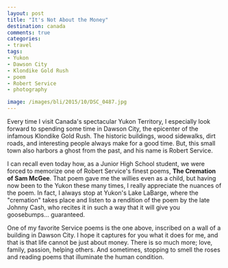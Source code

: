 ```yaml
---
layout: post
title: "It's Not About the Money"
destination: canada
comments: true
categories:
- travel
tags:
- Yukon
- Dawson City
- Klondike Gold Rush
- poem
- Robert Service
- photography

image: /images/bli/2015/10/DSC_0487.jpg
---
```


Every time I visit Canada's spectacular Yukon Territory, I especially look forward to spending some time in Dawson City, the epicenter of the infamous Klondike Gold Rush. The historic buildings, wood sidewalks, dirt roads, and interesting people always make for a good time. But, this small town also harbors a ghost from the past, and his name is Robert Service.

<!--more-->

I can recall even today how, as a Junior High School student, we were forced to memorize one of Robert Service's finest poems, **The Cremation of Sam McGee**. That poem gave me the willies even as a child, but having now been to the Yukon these many times, I really appreciate the nuances of the poem. In fact, I always stop at Yukon's Lake LaBarge, where the "cremation" takes place and listen to a rendition of the poem by the late Johnny Cash, who recites it in such a way that it will give you goosebumps... guaranteed. 

One of my favorite Service poems is the one above, inscribed on a wall of a building in Dawson City. I hope it captures for you what it does for me, and that is that life cannot be just about money. There is so much more; love, family, passion, helping others. And sometimes, stopping to smell the roses and reading poems that illuminate the human condition. 